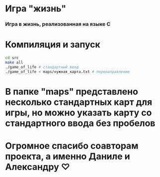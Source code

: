 # Игра "жизнь"

### Игра в жизнь, реализованная на языке C

# Компиляция и запуск

```bash
cd src
make all
./game_of_life # стандартный ввод
./game_of_life < maps/нужная_карта.txt # перенаправление
```

# В папке "maps" представлено несколько стандартных карт для игры, но можно указать карту со стандартного ввода без пробелов

# Огромное спасибо соавторам проекта, а именно Даниле и Александру ♡
